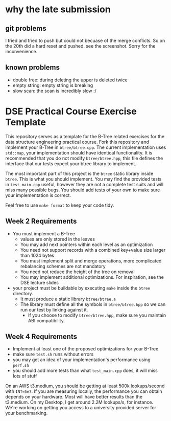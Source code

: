 # why the late submission

## git problems
I tried and tried to push but could not becuase of the merge conflicts. So on the 20th did a hard reset and pushed. see the screenshot. Sorry for the inconvenience. 

## known problems

- double free: during deleting the upper is deleted twice 
- empty string: empty string is breaking 
- slow scan: the scan is incredibly slow :/






# DSE Practical Course Exercise Template
This repository serves as a template for the B-Tree related exercises for the data structure engineering practical course.
Fork this repository and implement your B-Tree in `btree/btree.cpp`.
The current implementation uses `std::map`, your implementation should have identical functionality.
It is recommended that you do not modify `btree/btree.hpp`,
this file defines the interface that our tests expect your btree library to implement.

The most important part of this project is the `btree` static library inside `btree`. This is what you should implement.
You may find the provided tests in `test_main.cpp` useful,
however they are not a complete test suits and will miss many possible bugs.
You should add tests of your own to make sure your implementation is correct.

Feel free to use `make format` to keep your code tidy.

## Week 2 Requirements
- You must implement a B-Tree
  - values are only stored in the leaves
  - You may add next pointers within each level as an optimization
  - You need not support records with a combined key+value size larger than 1024 bytes
  - You must implement split and merge operations, more complicated rebalancing schemes are not mandatory
  - You need not reduce the height of the tree on removal
  - You may implement additional optimizations. For inspiration, see the DSE lecture slides
- your project must be buildable by executing `make` inside the `btree` directory.
  - It must produce a static library `btree/btree.a`
  - The library must define all the symbols in `btree/btree.hpp` so we can run our test by linking against it.
    - If you choose to modify `btree/btree.hpp`, make sure you maintain ABI compatibility.

## Week 4 Requirements
- Implement at least one of the proposed optimizations for your B-Tree
- make sure `test.sh` runs without errors
- you may get an idea of your implementation's performance using `perf.sh`
- you should add more tests than what `test_main.cpp` does, it will miss lots of stuff

On an AWS t3.medium, you should be getting at least 500k lookups/second with `INT=5e7`.
If you are measuring locally, the performance you can obtain depends on your hardware.
Most will have better results than the t3.medium.
On my Desktop, I get around 2.2M lookups/s, for instance.
We're working on getting you access to a university provided server for your benchmarking.



